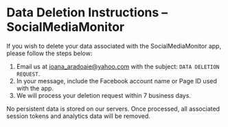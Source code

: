 # Data Deletion Instructions – SocialMediaMonitor

If you wish to delete your data associated with the SocialMediaMonitor app, please follow the steps below:

1. Email us at ioana_aradoaie@yahoo.com with the subject: `DATA DELETION REQUEST`.
2. In your message, include the Facebook account name or Page ID used with the app.
3. We will process your deletion request within 7 business days.

No persistent data is stored on our servers. Once processed, all associated session tokens and analytics data will be removed.
